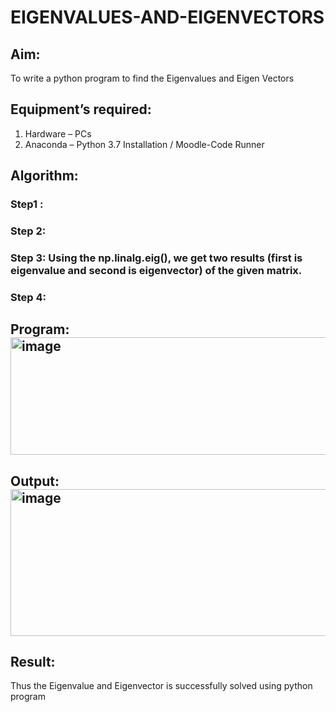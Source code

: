 # EIGENVALUES-AND-EIGENVECTORS
## Aim:
To write a python program to find the Eigenvalues and Eigen Vectors
## Equipment’s required:
1. 	Hardware – PCs
2. 	Anaconda – Python 3.7 Installation / Moodle-Code Runner
## Algorithm:
### Step1 : 
### Step 2: 
### Step 3: Using the np.linalg.eig(),  we get two results (first is eigenvalue and second is eigenvector) of the given matrix.
### Step 4: 

## Program:<img width="595" height="188" alt="image" src="https://github.com/user-attachments/assets/143e2b69-fe46-41f4-aa26-eb0a7ed8d969" />


## Output:<img width="1235" height="235" alt="image" src="https://github.com/user-attachments/assets/1b41e9ee-d85b-42e5-8661-895160235c8a" />

## Result:
Thus the Eigenvalue and Eigenvector is successfully solved using python program
